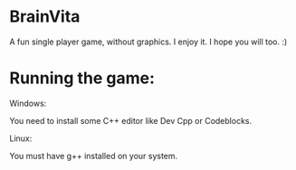 # BrainVita
A fun single player game, without graphics. I enjoy it. I hope you will too. :)

# Running the game:

Windows:
 
 You need to install some C++ editor like Dev Cpp or Codeblocks.

Linux: 
 
 You must have g++ installed on your system.
